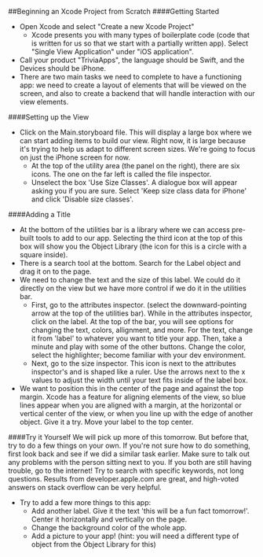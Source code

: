 ##Beginning an Xcode Project from Scratch
####Getting Started
- Open Xcode and select "Create a new Xcode Project"
  - Xcode presents you with many types of boilerplate code (code that is written for us so that we start with a partially written app). Select "Single View Application" under "iOS application".
- Call your product "TriviaApps", the language should be Swift, and the Devices should be iPhone.
- There are two main tasks we need to complete to have a functioning app: we need to create a layout of elements that will be viewed on the screen, and also to create a backend that will handle interaction with our view elements.

####Setting up the View
- Click on the Main.storyboard file. This will display a large box where we can start adding items to build our view. Right now, it is large because it's trying to help us adapt to different screen sizes. We're going to focus on just the iPhone screen for now.
  - At the top of the utility area (the panel on the right), there are six icons. The one on the far left is called the file inspector.
  - Unselect the box 'Use Size Classes'. A dialogue box will appear asking you if you are sure. Select 'Keep size class data for iPhone' and click 'Disable size classes'.

####Adding a Title
- At the bottom of the utilities bar is a library where we can access pre-built tools to add to our app. Selecting the third icon at the top of this box will show you the Object Library (the icon for this is a circle with a square inside).
- There is a search tool at the bottom. Search for the Label object and drag it on to the page.
- We need to change the text and the size of this label. We could do it directly on the view but we have more control if we do it in the utilities bar.
  - First, go to the attributes inspector. (select the downward-pointing arrow at the top of the utilities bar). While in the attributes inspector, click on the label. At the top of the bar, you will see options for changing the text, colors, allignment, and more. For the text, change it from 'label' to whatever you want to title your app. Then, take a minute and play with some of the other buttons. Change the color, select the highlighter; become familiar with your dev environment.
  - Next, go to the size inspector. This icon is next to the attributes inspector's and is shaped like a ruler. Use the arrows next to the x values to adjust the width until your text fits inside of the label box.
- We want to position this in the center of the page and against the top margin. Xcode has a feature for aligning elements of the view, so blue lines appear when you are aligned with a margin, at the horizontal or vertical center of the view, or when you line up with the edge of another object. Give it a try. Move your label to the top center.
 
####Try it Yourself
We will pick up more of this tomorrow. But before that, try to do a few things on your own. If you're not sure how to do something, first look back and see if we did a similar task earlier. Make sure to talk out any problems with the person sitting next to you. If you both are still having trouble, go to the internet! Try to search with specific keywords, not long questions. Results from developer.apple.com are great, and high-voted answers on stack overflow can be very helpful.
- Try to add a few more things to this app:
  - Add another label. Give it the text 'this will be a fun fact tomorrow!'. Center it horizontally and vertically on the page. 
  - Change the background color of the whole app.
  - Add a picture to your app! (hint: you will need a different type of object from the Object Library for this)
